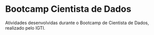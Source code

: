 # Bootcamp Cientista de Dados

Atividades desenvolvidas durante o Bootcamp de Cientista de Dados, realizado pelo IGTI.
